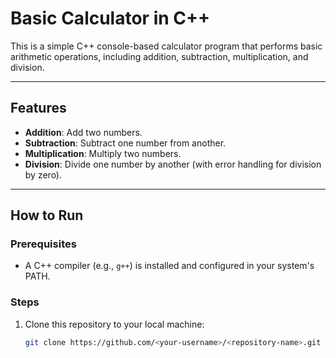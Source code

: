 # Basic Calculator in C++

This is a simple C++ console-based calculator program that performs basic arithmetic operations, including addition, subtraction, multiplication, and division.

---

## Features
- **Addition**: Add two numbers.
- **Subtraction**: Subtract one number from another.
- **Multiplication**: Multiply two numbers.
- **Division**: Divide one number by another (with error handling for division by zero).

---

## How to Run

### Prerequisites
- A C++ compiler (e.g., `g++`) is installed and configured in your system's PATH.

### Steps
1. Clone this repository to your local machine:
   ```bash
   git clone https://github.com/<your-username>/<repository-name>.git

